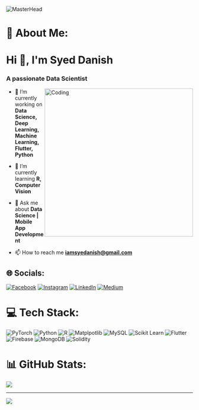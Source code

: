 ![MasterHead](https://i.postimg.cc/n99Z0xC8/danish-Landscape.png')
# 💫 About Me:
<h1 align="left">Hi 👋, I'm Syed Danish</h1>
<h3 align="left">A passionate Data Scientist</h3>

<img align="right" alt="Coding" width="400" src="https://camo.githubusercontent.com/cae12fddd9d6982901d82580bdf321d81fb299141098ca1c2d4891870827bf17/68747470733a2f2f6d69726f2e6d656469756d2e636f6d2f6d61782f313336302f302a37513379765349765f7430696f4a2d5a2e676966">

- 🔭 I’m currently working on **Data Science, Deep Learning, Machine Learning, Flutter, Python**

- 🌱 I’m currently learning **R, Computer Vision**

- 💬 Ask me about **Data Science | Mobile App Development**

- 📫 How to reach me **iamsyedanish@gmail.com**

## 🌐 Socials:
[![Facebook](https://img.shields.io/badge/Facebook-%231877F2.svg?logo=Facebook&logoColor=white)](https://www.facebook.com/syedanish39) [![Instagram](https://img.shields.io/badge/Instagram-%23E4405F.svg?logo=Instagram&logoColor=white)](https://www.instagram.com/syedanish39/) [![LinkedIn](https://img.shields.io/badge/LinkedIn-%230077B5.svg?logo=linkedin&logoColor=white)](https://www.linkedin.com/in/iamsyedanish/) [![Medium](https://img.shields.io/badge/Medium-12100E?logo=medium&logoColor=white)](https://medium.com/@iamsyedanish)

# 💻 Tech Stack:
![PyTorch](https://img.shields.io/badge/PyTorch-%23EE4C2C.svg?style=for-the-badge&logo=PyTorch&logoColor=white) ![Python](https://img.shields.io/badge/python-3670A0?style=for-the-badge&logo=python&logoColor=ffdd54) ![R](https://img.shields.io/badge/R-%23323330.svg?style=for-the-badge&logo=R&logoColor=%23F7DF1E) ![Matplpotlib](https://img.shields.io/badge/Matplpotlib-%23ED8B00.svg?style=for-the-badge&logo=Matplpotlib&logoColor=white) ![MySQL](https://img.shields.io/badge/mysql-%2300000f.svg?style=for-the-badge&logo=mysql&logoColor=white) ![Scikit Learn](https://img.shields.io/badge/scikit-learn-039BE5?style=for-the-badge&logo=scikit-learn&logoColor=white)  ![Flutter](https://img.shields.io/badge/Flutter-%23EE4C2C.svg?style=for-the-badge&logo=Flutter&logoColor=white) ![Firebase](https://img.shields.io/badge/Firebase-039BE5?style=for-the-badge&logo=Firebase&logoColor=white) ![MongoDB](https://img.shields.io/badge/MongoDB-%234ea94b.svg?style=for-the-badge&logo=mongodb&logoColor=white) ![Solidity](https://img.shields.io/badge/Solidity-%23363636.svg?style=for-the-badge&logo=solidity&logoColor=white)

# 📊 GitHub Stats:
![](https://github-readme-stats.vercel.app/api/top-langs/?username=iamsyedanish&theme=dark&hide_border=false&include_all_commits=false&count_private=false&layout=compact)

---
[![](https://visitcount.itsvg.in/api?id=iamsyedanish&icon=0&color=0)](https://visitcount.itsvg.in)

